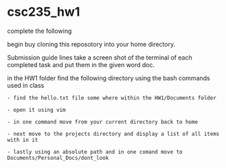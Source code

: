 # csc235_hw1
complete the following 


begin buy cloning this reposotory into your home directory.

Submission guide lines take a screen shot of the terminal of each completed task and put them in the given word doc.

in the HW1 folder find the following directory using the bash commands used in class

    - find the hello.txt file some where within the HW1/Documents folder
    
    - open it using vim 
    
    - in one command move from your current directory back to home
    
    - next move to the projects directory and display a list of all items with in it
    
    - lastly using an absolute path and in one comand move to Documents/Personal_Docs/dont_look
